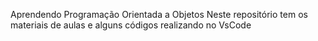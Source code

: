 Aprendendo Programação Orientada a Objetos 
Neste repositório tem os materiais de aulas e alguns códigos realizando no VsCode
